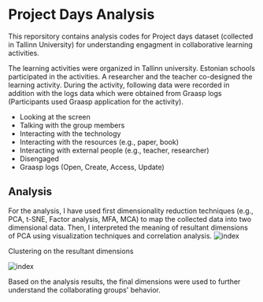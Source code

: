 # Project Days Analysis
This reporsitory contains analysis codes for Project days dataset (collected in Tallinn University) for understanding engagment in collaborative learning activities.

The learning activities were organized in Tallinn university. Estonian schools participated in the activities. A researcher and the teacher co-designed the learning activity. During the activity, following data were recorded in addition with the logs data which were obtained from Graasp logs (Participants used Graasp application for the activity).
* Looking at the screen
* Talking with the group members
* Interacting with the technology
* Interacting with the resources (e.g., paper, book)
* Interacting with external people (e.g., teacher, researcher)
* Disengaged
* Graasp logs (Open, Create, Access, Update)


## Analysis
For the analysis, I have used first dimensionality reduction techniques (e.g., PCA, t-SNE, Factor analysis, MFA, MCA) to map the collected data into two dimensional data. Then, I interpreted the meaning of resultant dimensions of PCA using visualization techniques and correlation analysis.
![index](https://user-images.githubusercontent.com/21138354/148174526-99f17853-d4e2-4da3-9654-b9991241f85e.png)

Clustering on the resultant dimensions

![index](https://user-images.githubusercontent.com/21138354/148174848-d441d266-b87c-45cc-b594-8abc183e9230.png)

Based on the analysis results, the final dimensions were used to further understand the collaborating groups' behavior.




